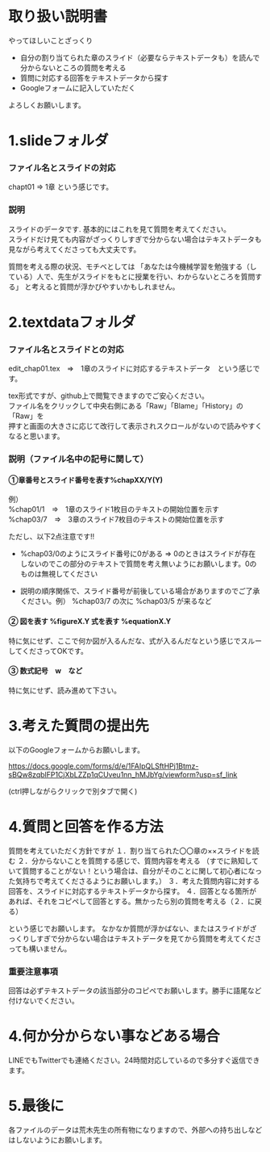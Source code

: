 # 取り扱い説明書

やってほしいことざっくり

- 自分の割り当てられた章のスライド（必要ならテキストデータも）を読んで分からないところの質問を考える    
- 質問に対応する回答をテキストデータから探す  
- Googleフォームに記入していただく  
     
よろしくお願いします。



# 1.slideフォルダ  

### ファイル名とスライドの対応   
chapt01 ⇒ 1章  という感じです。

### 説明
スライドのデータです. 基本的にはこれを見て質問を考えてください。  
スライドだけ見ても内容がざっくりしすぎで分からない場合はテキストデータも見ながら考えてくださっても大丈夫です。

質問を考える際の状況、モチベとしては
「あなたは今機械学習を勉強する（している）人で、先生がスライドをもとに授業を行い、わからないところを質問する」
と考えると質問が浮かびやすいかもしれません。
   
        
            
               

# 2.textdataフォルダ  


### ファイル名とスライドとの対応

edit_chap01.tex　⇒　1章のスライドに対応するテキストデータ　という感じです。  
  
tex形式ですが、github上で閲覧できますのでご安心ください。     
ファイル名をクリックして中央右側にある「Raw」「Blame」「History」の「Raw」を  
押すと画面の大きさに応じて改行して表示されスクロールがないので読みやすくなると思います。  


### 説明（ファイル名中の記号に関して）

#### ①章番号とスライド番号を表す%chapXX/Y(Y)
例）      
%chap01/1　⇒　1章のスライド1枚目のテキストの開始位置を示す　      
%chap03/7　⇒　3章のスライド7枚目のテキストの開始位置を示す   
     
ただし、以下2点注意です!!   
   
- %chap03/0のようにスライド番号に0がある ⇒ 0のときはスライドが存在しないのでこの部分のテキストで質問を考え無いようにお願いします。0のものは無視してください   

- 説明の順序関係で、スライド番号が前後している場合がありますのでご了承ください。例） %chap03/7 の次に %chap03/5 が来るなど   
    
         
             
#### ② 図を表す %figureX.Y 式を表す %equationX.Y 

特に気にせず、ここで何か図が入るんだな、式が入るんだなという感じでスルーしてくださってOKです。

      
            
               
#### ③ 数式記号　$\bm{w}$　など

特に気にせず、読み進めて下さい。      

       
      
          
# 3.考えた質問の提出先

以下のGoogleフォームからお願いします。

https://docs.google.com/forms/d/e/1FAIpQLSftHPj1Btmz-sBQw8zqblFP1CjXbLZZp1qCUveu1nn_hMJbYg/viewform?usp=sf_link

(ctrl押しながらクリックで別タブで開く)

# 4.質問と回答を作る方法


質問を考えていただく方針ですが
１．割り当てられた〇〇章の××スライドを読む
２．分からないことを質問する感じで、質問内容を考える
（すでに熟知していて質問することがない！という場合は、自分がそのことに関して初心者になった気持ちで考えてくださるようにお願いします。）
３．考えた質問内容に対する回答を、スライドに対応するテキストデータから探す。
４．回答となる箇所があれば、それをコピペして回答とする。無かったら別の質問を考える（２．に戻る）

という感じでお願いします。
なかなか質問が浮かばない、またはスライドがざっくりしすぎで分からない場合はテキストデータを見てから質問を考えてくださっても構いません。
    
### 重要注意事項

回答は必ずテキストデータの該当部分のコピペでお願いします。勝手に語尾など付けないでください。
           

# 4.何か分からない事などある場合

LINEでもTwitterでも連絡ください。24時間対応しているので多分すぐ返信できます。     

    
         
            

# 5.最後に

各ファイルのデータは荒木先生の所有物になりますので、外部への持ち出しなどはしないようにお願いします。

